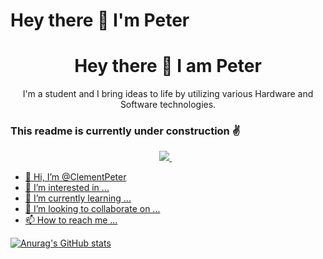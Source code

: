 # Hey there 👋 I'm Peter

<H1 align='center'>Hey there 👋 I am Peter </H1>

<p align='center'>I'm a student and I bring ideas to life by utilizing various Hardware and Software technologies. </p>

### This readme is currently under construction ✌

<p align='center'>
<a href="https://google.com/">
  <img src="https://img.shields.io/badge/twitter-%231DA1F2.svg?&style=for-the-badge&logo=twitter&logoColor=white" />
</a>&nbsp;&nbsp;
<a href="mailto:xyz@gmail.com">




- 👋 Hi, I’m @ClementPeter
- 👀 I’m interested in ...
- 🌱 I’m currently learning ...
- 💞️ I’m looking to collaborate on ...
- 📫 How to reach me ...

<!---
ClementPeter/ClementPeter is a ✨ special ✨ repository because its `README.md` (this file) appears on your GitHub profile.
You can click the Preview link to take a look at your changes.
--->



![Anurag's GitHub stats](https://github-readme-stats.vercel.app/api?username=ClementPeter&hide=issues&show_icons=true)
